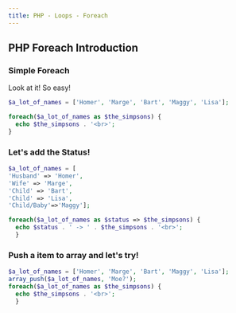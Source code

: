 ```yaml
---
title: PHP - Loops - Foreach
---
```


## PHP Foreach Introduction


### Simple Foreach
Look at it! So easy!
```php
$a_lot_of_names = ['Homer', 'Marge', 'Bart', 'Maggy', 'Lisa'];

foreach($a_lot_of_names as $the_simpsons) {
  echo $the_simpsons . '<br>';
}
```

### Let's add the Status!
```php
$a_lot_of_names = [
'Husband' => 'Homer',
'Wife' => 'Marge',
'Child' => 'Bart',
'Child' => 'Lisa',
'Child/Baby'=>'Maggy'];

foreach($a_lot_of_names as $status => $the_simpsons) {
  echo $status . ' -> ' . $the_simpsons . '<br>';
  }
```

### Push a item to array and let's try!
```php
$a_lot_of_names = ['Homer', 'Marge', 'Bart', 'Maggy', 'Lisa'];
array_push($a_lot_of_names, 'Moe?');
foreach($a_lot_of_names as $the_simpsons) {
  echo $the_simpsons . '<br>';
  }
```

